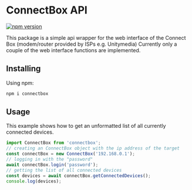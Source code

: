 # ConnectBox API

[![npm version](https://img.shields.io/npm/v/connectbox.svg)](https://www.npmjs.org/package/connectbox)

This package is a simple api wrapper for the web interface of the Connect Box (modem/router provided by ISPs e.g. Unitymedia)
Currently only a couple of the web interface functions are implemented.

## Installing
Using npm:

```bash
npm i connectbox
```

## Usage

This example shows how to get an unformatted list of all currently connected devices.

```javascript
import ConnectBox from 'connectbox';
// creating an ConnectBox object with the ip address of the target
const connectBox = new ConnectBox('192.168.0.1');
// logging in with the "password"
await connectBox.login('password');
// getting the list of all connected devices
const devices = await connectBox.getConnectedDevices();
console.log(devices);
```